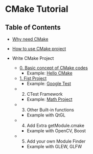 # CMake Tutorial

## Table of Contents

* [Why need CMake](0.%20Overview/)

* [How to use CMake project](1.%20Use/)

* Write CMake Project
  * [0. Basic concept of CMake codes](2.%20Write/00%20Basic%20Concept/)
    * Example: [Hello CMake](https://github.com/sidneyniuhtc/00HelloCMake.git)
  * [1. Fist Project](2.%20Write/01%20Fist%20Project/)
    * Example: [Google Test](https://github.com/sidneyniuhtc/01FirstProject)
  * 2. CTest Framework
    * Example: [Math Project](https://github.com/sidneyniuhtc/02Math)
  * 3. Other Built-in functions
    * Example with QtGL
  * 4. Add Extra getModule.cmake
    * Example with OpenCV, Boost
  * 5. Add your own Module Finder
    * Example with GLEW, GLFW
